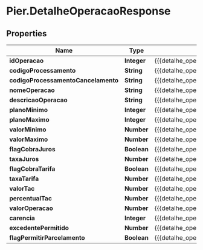 # Pier.DetalheOperacaoResponse

## Properties
Name | Type | Description | Notes
------------ | ------------- | ------------- | -------------
**idOperacao** | **Integer** | {{{detalhe_operacao_response_id_operacao_value}}} | [optional] 
**codigoProcessamento** | **String** | {{{detalhe_operacao_response_codigo_processamento_value}}} | [optional] 
**codigoProcessamentoCancelamento** | **String** | {{{detalhe_operacao_response_codigo_processamento_cancelamento_value}}} | [optional] 
**nomeOperacao** | **String** | {{{detalhe_operacao_response_nome_operacao_value}}} | [optional] 
**descricaoOperacao** | **String** | {{{detalhe_operacao_response_descricao_operacao_value}}} | [optional] 
**planoMinimo** | **Integer** | {{{detalhe_operacao_response_plano_minimo_value}}} | [optional] 
**planoMaximo** | **Integer** | {{{detalhe_operacao_response_plano_maximo_value}}} | [optional] 
**valorMinimo** | **Number** | {{{detalhe_operacao_response_valor_minimo_value}}} | [optional] 
**valorMaximo** | **Number** | {{{detalhe_operacao_response_valor_maximo_value}}} | [optional] 
**flagCobraJuros** | **Boolean** | {{{detalhe_operacao_response_flag_cobra_juros_value}}} | [optional] 
**taxaJuros** | **Number** | {{{detalhe_operacao_response_taxa_juros_value}}} | [optional] 
**flagCobraTarifa** | **Boolean** | {{{detalhe_operacao_response_flag_cobra_tarifa_value}}} | [optional] 
**taxaTarifa** | **Number** | {{{detalhe_operacao_response_taxa_tarifa_value}}} | [optional] 
**valorTac** | **Number** | {{{detalhe_operacao_response_valor_tac_value}}} | [optional] 
**percentualTac** | **Number** | {{{detalhe_operacao_response_percentual_tac_value}}} | [optional] 
**valorOperacao** | **Number** | {{{detalhe_operacao_response_valor_operacao_value}}} | [optional] 
**carencia** | **Integer** | {{{detalhe_operacao_response_carencia_value}}} | [optional] 
**excedentePermitido** | **Number** | {{{detalhe_operacao_response_excedente_permitido_value}}} | [optional] 
**flagPermitirParcelamento** | **Boolean** | {{{detalhe_operacao_response_flag_permitir_parcelamento_value}}} | [optional] 


